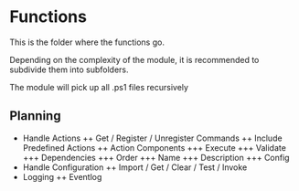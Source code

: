 ﻿# Functions

This is the folder where the functions go.

Depending on the complexity of the module, it is recommended to subdivide them into subfolders.

The module will pick up all .ps1 files recursively

## Planning

+ Handle Actions
++ Get / Register / Unregister Commands
++ Include Predefined Actions
++ Action Components
+++ Execute
+++ Validate
+++ Dependencies
+++ Order
+++ Name
+++ Description
+++ Config
+ Handle Configuration
++ Import / Get / Clear / Test / Invoke
+ Logging
++ Eventlog
